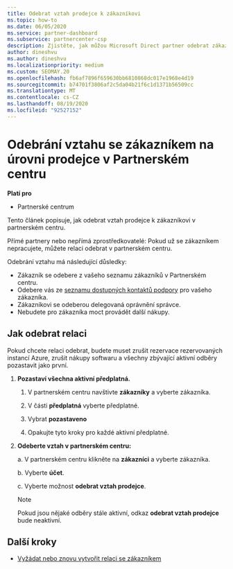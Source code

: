 ```yaml
---
title: Odebrat vztah prodejce k zákazníkovi
ms.topic: how-to
ms.date: 06/05/2020
ms.service: partner-dashboard
ms.subservice: partnercenter-csp
description: Zjistěte, jak můžou Microsoft Direct partner odebrat zákazníky ze svého seznamu, odebrat oprávnění delegovaného správce a přestat podporovat nebo kupovat zákazníky.
author: dineshvu
ms.author: dineshvu
ms.localizationpriority: medium
ms.custom: SEOMAY.20
ms.openlocfilehash: fb6af7896f659630bb6810868dc017e1968e4d19
ms.sourcegitcommit: b74701f3806af2c5da04b21f6c1d1371b56509cc
ms.translationtype: MT
ms.contentlocale: cs-CZ
ms.lasthandoff: 08/19/2020
ms.locfileid: "92527152"
---
```

# <a name="how-to-remove-a-reseller-relationship-with-a-customer-in-partner-center"></a>Odebrání vztahu se zákazníkem na úrovni prodejce v Partnerském centru

**Platí pro**

- Partnerské centrum

Tento článek popisuje, jak odebrat vztah prodejce k zákazníkovi v partnerském centru.

Přímé partnery nebo nepřímá zprostředkovatelé: Pokud už se zákazníkem nepracujete, můžete relaci odebrat v partnerském centru.

Odebrání vztahu má následující důsledky:

- Zákazník se odebere z vašeho seznamu zákazníků v Partnerském centru.
- Odebere vás ze [seznamu dostupných kontaktů podpory](assign-support-contacts.md) pro vašeho zákazníka.
- Zákazníkovi se odeberou delegovaná oprávnění správce.
- Nebudete pro zákazníka moct provádět další nákupy.

## <a name="how-to-remove-a-relationship"></a>Jak odebrat relaci

Pokud chcete relaci odebrat, budete muset zrušit rezervace rezervovaných instancí Azure, zrušit nákupy softwaru a všechny zbývající aktivní odběry pozastavit jako první.

1. **Pozastaví všechna aktivní předplatná.**

   1. V partnerském centru navštivte **zákazníky** a vyberte zákazníka.

   2. V části **předplatná** vyberte předplatné.

   3. Vybrat **pozastaveno**

   4. Opakujte tyto kroky pro každé aktivní předplatné.

2. **Odeberte vztah v partnerském centru:**

   a. V partnerském centru klikněte na **zákazníci** a vyberte zákazníka.

   b. Vyberte **účet**.

   c. Vyberte možnost **odebrat vztah prodejce**.

   > [!NOTE]
   > Pokud jsou nějaké odběry stále aktivní, odkaz **odebrat vztah prodejce** bude neaktivní.

## <a name="next-steps"></a>Další kroky

- [Vyžádat nebo znovu vytvořit relaci se zákazníkem](request-a-relationship-with-a-customer.md)
